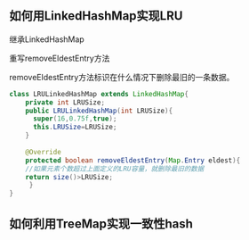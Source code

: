 ## 如何用LinkedHashMap实现LRU

继承LinkedHashMap

重写removeEldestEntry方法

removeEldestEntry方法标识在什么情况下删除最旧的一条数据。

```Java
class LRULinkedHashMap extends LinkedHashMap{
    private int LRUSize;
    public LRULinkedHashMap(int LRUSize){
      super(16,0.75f,true);
      this.LRUSize=LRUSize;
    }
    
    @Override
    protected boolean removeEldestEntry(Map.Entry eldest){
    //如果元素个数超过上面定义的LRU容量，就删除最旧的数据
    return size()>LRUSize;
     }   
}
```



## 如何利用TreeMap实现一致性hash

